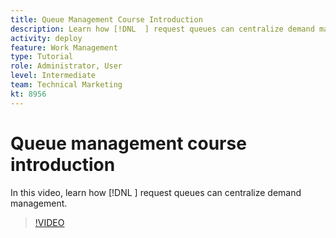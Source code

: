 ```yaml
---
title: Queue Management Course Introduction
description: Learn how [!DNL  ] request queues can centralize demand management.
activity: deploy
feature: Work Management
type: Tutorial
role: Administrator, User
level: Intermediate
team: Technical Marketing
kt: 8956
---
```

# Queue management course introduction

In this video, learn how [!DNL  ] request queues can centralize demand management.

>[!VIDEO](https://video.tv.adobe.com/v/335219/?quality=12)
